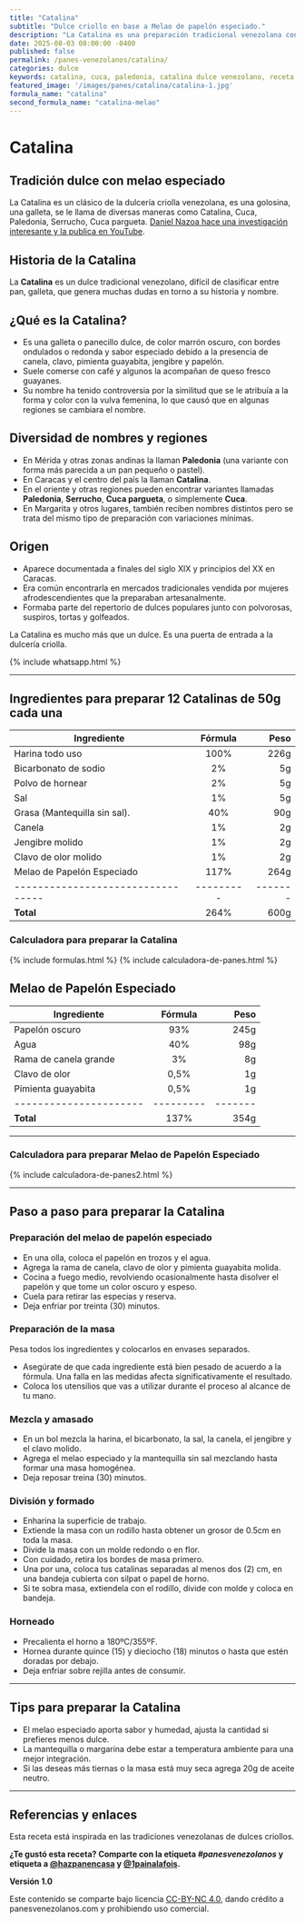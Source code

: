 ```yaml
---
title: "Catalina"
subtitle: "Dulce criollo en base a Melao de papelón especiado."
description: "La Catalina es una preparación tradicional venezolana conocida también como Cuca, Paledonia, Serrucho o Cuca pargueta."
date: 2025-08-03 08:00:00 -0400
published: false
permalink: /panes-venezolanos/catalina/
categories: dulce
keywords: catalina, cuca, paledonia, catalina dulce venezolano, receta de catalina, receta catalina
featured_image: '/images/panes/catalina/catalina-1.jpg'
formula_name: "catalina"
second_formula_name: "catalina-melao"
---
```


# Catalina

## Tradición dulce con melao especiado

La Catalina es un clásico de la dulcería criolla venezolana, es una golosina, una galleta, se le llama de diversas maneras como Catalina, Cuca, Paledonia, Serrucho, Cuca pargueta. [Daniel Nazoa hace una investigación interesante y la publica en YouTube](https://www.youtube.com/watch?v=cxGUgiAxQZk).

## Historia de la Catalina

La **Catalina** es un dulce tradicional venezolano, difícil de clasificar entre pan, galleta, que genera muchas dudas en torno a su historia y nombre.

## ¿Qué es la Catalina?

* Es una galleta o panecillo dulce, de color marrón oscuro, con bordes ondulados o redonda y sabor especiado debido a la presencia de canela, clavo, pimienta guayabita, jengibre y papelón.
* Suele comerse con café y algunos la acompañan de queso fresco guayanes.
* Su nombre ha tenido controversia por la similitud que se le atribuía a la forma y color con la vulva femenina, lo que causó que en algunas regiones se cambiara el nombre.

## Diversidad de nombres y regiones

* En Mérida y otras zonas andinas la llaman **Paledonia** (una variante con forma más parecida a un pan pequeño o pastel).
* En Caracas y el centro del país la llaman **Catalina**.
* En el oriente y otras regiones pueden encontrar variantes llamadas **Paledonia**, **Serrucho**, **Cuca pargueta**, o simplemente **Cuca**.
* En Margarita y otros lugares, también reciben nombres distintos pero se trata del mismo tipo de preparación con variaciones mínimas.

## Origen

* Aparece documentada a finales del siglo XIX y principios del XX en Caracas.
* Era común encontrarla en mercados tradicionales vendida por mujeres afrodescendientes que la preparaban artesanalmente.
* Formaba parte del repertorio de dulces populares junto con polvorosas, suspiros, tortas y golfeados.

La Catalina es mucho más que un dulce. Es una puerta de entrada a la dulcería criolla.


{% include whatsapp.html %}

---

## Ingredientes para preparar 12 Catalinas de 50g cada una

| Ingrediente                     | Fórmula | Peso  |
|---------------------------------|:-------:|------:|
| Harina todo uso                 |  100%   |  226g |
| Bicarbonato de sodio            |    2%   |    5g |
| Polvo de hornear                |    2%   |    5g |
| Sal                             |    1%   |    5g |
| Grasa (Mantequilla sin sal).    |   40%   |   90g |
| Canela                          |    1%   |    2g |
| Jengibre molido                 |    1%   |    2g |
| Clavo de olor molido            |    1%   |    2g |
| Melao de Papelón Especiado      |  117%   |  264g |
|---------------------------------|---------|-------|
| **Total**                       |  264%   |  600g |

### Calculadora para preparar la Catalina

{% include formulas.html %}
{% include calculadora-de-panes.html %}

## Melao de Papelón Especiado

| Ingrediente          | Fórmula | Peso  |
|----------------------|:-------:|------:|
| Papelón oscuro       |   93%   |  245g |
| Agua                 |   40%   |   98g |
| Rama de canela grande|    3%   |    8g |
| Clavo de olor        |  0,5%   |    1g |
| Pimienta guayabita   |  0,5%   |    1g |
|----------------------|---------|-------|
| **Total**            |  137%   |  354g |

---

### Calculadora para preparar Melao de Papelón Especiado

{% include calculadora-de-panes2.html %}

---

## Paso a paso para preparar la Catalina

### Preparación del melao de papelón especiado

- En una olla, coloca el papelón en trozos y el agua.
- Agrega la rama de canela, clavo de olor y pimienta guayabita molida.
- Cocina a fuego medio, revolviendo ocasionalmente hasta disolver el papelón y que tome un color oscuro y espeso.
- Cuela para retirar las especias y reserva.
- Deja enfriar por treinta (30) minutos.

### Preparación de la masa

 Pesa todos los ingredientes y colocarlos en envases separados.
- Asegúrate de que cada ingrediente está bien pesado de acuerdo a la fórmula. Una falla en las medidas afecta significativamente el resultado.
- Coloca los utensilios que vas a utilizar durante el proceso al alcance de tu mano.

### Mezcla y amasado

- En un bol mezcla la harina, el bicarbonato, la sal, la canela, el jengibre y el clavo molido.
- Agrega el melao especiado y la mantequilla sin sal mezclando hasta formar una masa homogénea.
- Deja reposar treina (30) minutos.

### División y formado

- Enharina la superficie de trabajo.
- Extiende la masa con un rodillo hasta obtener un grosor de 0.5cm en toda la masa.
- Divide la masa con un molde redondo o en flor.
- Con cuidado, retira los bordes de masa primero.
- Una por una, coloca tus catalinas separadas al menos dos (2) cm, en una bandeja cubierta con silpat o papel de horno.
- Si te sobra masa, extiendela con el rodillo, divide con molde y coloca en bandeja.

### Horneado

- Precalienta el horno a 180ºC/355ºF.
- Hornea durante quince (15) y dieciocho (18) minutos o hasta que estén doradas por debajo.
- Deja enfriar sobre rejilla antes de consumir.

---

## Tips para preparar la Catalina

- El melao especiado aporta sabor y humedad, ajusta la cantidad si prefieres menos dulce.
- La mantequilla o margarina debe estar a temperatura ambiente para una mejor integración.
- Si las deseas más tiernas o la masa está muy seca agrega 20g de aceite neutro.

---

## Referencias y enlaces

Esta receta está inspirada en las tradiciones venezolanas de dulces criollos.

**¿Te gustó esta receta? Comparte con la etiqueta _#panesvenezolanos_ y etiqueta a [@hazpanencasa](https://www.instagram.com/hazpanencasa) y [@1painalafois](https://www.instagram.com/1painalafois).**

__Versión 1.0__

Este contenido se comparte bajo licencia [CC-BY-NC 4.0](https://creativecommons.org/licenses/by-nc/4.0/deed.es), dando crédito a panesvenezolanos.com y prohibiendo uso comercial.

